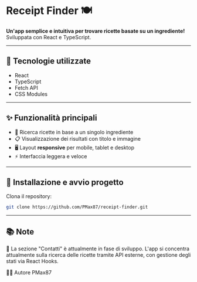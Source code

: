 # Receipt Finder 🍽️

**Un'app semplice e intuitiva per trovare ricette basate su un ingrediente!**  
Sviluppata con React e TypeScript.

---

## 🚀 Tecnologie utilizzate

- React
- TypeScript
- Fetch API
- CSS Modules

---

## ✨ Funzionalità principali

- 🔎 Ricerca ricette in base a un singolo ingrediente
- 📋 Visualizzazione dei risultati con titolo e immagine
- 🖥️ Layout **responsive** per mobile, tablet e desktop
- ⚡ Interfaccia leggera e veloce

---

## 🔧 Installazione e avvio progetto

Clona il repository:

```bash
git clone https://github.com/PMax87/receipt-finder.git
```
---

## 📚 Note
🚧 La sezione "Contatti" è attualmente in fase di sviluppo.
L'app si concentra attualmente sulla ricerca delle ricette tramite API esterne, con gestione degli stati via React Hooks.

🧑‍💻 Autore
PMax87
